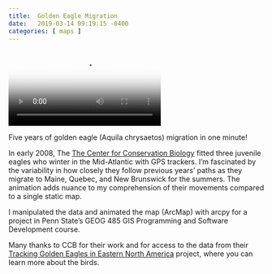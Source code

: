 ```yaml
---
title:  Golden Eagle Migration
date:   2019-03-14 09:19:15 -0400
categories: [ maps ]
---
```


<video src="/assets/vid/golden-eagle-migration.mp4" poster="/assets/img/golden-eagle-migration-thumb.png" controls style="max-width: 100%;">
    Five Years of Golden Eagle Migration in One Minute
</video>

Five years of golden eagle (Aquila chrysaetos) migration in one minute!

In early 2008, The [The Center for Conservation Biology](https://ccbbirds.org/) fitted three juvenile eagles who winter in the Mid-Atlantic with GPS trackers. I’m fascinated by the variability in how closely they follow previous years’ paths as they migrate to Maine, Quebec, and New Brunswick for the summers. The animation adds nuance to my comprehension of their movements compared to a single static map.

I manipulated the data and animated the map (ArcMap) with arcpy for a project in Penn State’s GEOG 485 GIS Programming and Software Development course.

Many thanks to CCB for their work and for access to the data from their [Tracking Golden Eagles in Eastern North America](https://ccbbirds.org/what-we-do/research/tracking/tracking-projects/tracking-golden-eagles-eastern-north-america/) project, where you can learn more about the birds.